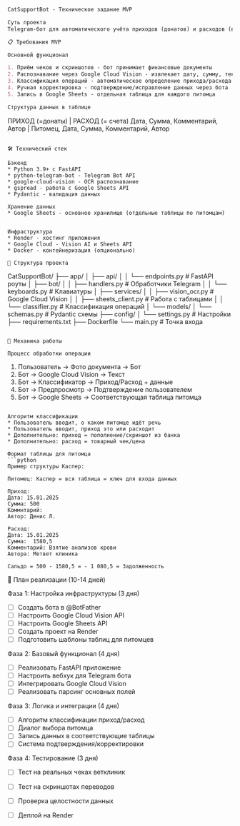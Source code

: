 ```markdown
CatSupportBot - Техническое задание MVP

Суть проекта
Telegram-бот для автоматического учёта приходов (донатов) и расходов (ветеринарные услуги) с разделением по питомцам.

📋 Требования MVP

Основной функционал

1. Приём чеков и скриншотов - бот принимает финансовые документы
2. Распознавание через Google Cloud Vision - извлекает дату, сумму, текст
3. Классификация операций - автоматическое определение прихода/расхода
4. Ручная корректировка - подтверждение/исправление данных через бота
5. Запись в Google Sheets - отдельная таблица для каждого питомца

Структура данных в таблице
```
ПРИХОД (=донаты)                 | РАСХОД (= счета)
Дата, Сумма, Комментарий, Автор | Питомец, Дата, Сумма, Комментарий, Автор
```

🛠 Технический стек

Бэкенд
* Python 3.9+ с FastAPI
* python-telegram-bot - Telegram Bot API
* google-cloud-vision - OCR распознавание
* gspread - работа с Google Sheets API
* Pydantic - валидация данных

Хранение данных
* Google Sheets - основное хранилище (отдельные таблицы по питомцам)


Инфраструктура
* Render - хостинг приложения
* Google Cloud - Vision AI и Sheets API
* Docker - контейнеризация (опционально)

📁 Структура проекта

```
CatSupportBot/
├── app/
│   ├── api/
│   │   └── endpoints.py     # FastAPI роуты
│   ├── bot/
│   │   ├── handlers.py      # Обработчики Telegram
│   │   └── keyboards.py     # Клавиатуры
│   ├── services/
│   │   ├── vision_ocr.py    # Google Cloud Vision
│   │   ├── sheets_client.py # Работа с таблицами
│   │   └── classifier.py    # Классификация операций
│   └── models/
│       └── schemas.py       # Pydantic схемы
├── config/
│   └── settings.py          # Настройки
├── requirements.txt
├── Dockerfile
└── main.py                  # Точка входа
```

🎯 Механика работы

Процесс обработки операции
```
1. Пользователь → Фото документа → Бот
2. Бот → Google Cloud Vision → Текст
3. Бот → Классификатор → Приход/Расход + данные
4. Бот → Предпросмотр → Подтверждение пользователем
5. Бот → Google Sheets → Соответствующая таблица питомца
```

Алгоритм классификации
* Пользователь вводит, о каком питомце идёт речь
* Пользователь вводит, приход это или расходит
* Дополнительно: приход = пополнение/скриншот из банка
* Дополнительно: расход = товарный чек/цена

Формат таблицы для питомца
```python
Пример структуры Каспер:

Питомец: Каспер = вся таблица = ключ для входа данных 

Приход:
Дата: 15.01.2025
Сумма: 500 
Коммнтарий: 
Автор: Денис Л.

Расход:
Дата: 15.01.2025
Сумма:  1580,5  
Комментарий: Взятие анализов крови
Автора: Метвет клиника

Сальдо = 500 - 1580,5 = - 1 080,5 = Задолженность 
```

🚀 План реализации (10-14 дней)

Фаза 1: Настройка инфраструктуры (3 дня)
* [ ] Создать бота в @BotFather
* [ ] Настроить Google Cloud Vision API
* [ ] Настроить Google Sheets API
* [ ] Создать проект на Render
* [ ] Подготовить шаблоны таблиц для питомцев

Фаза 2: Базовый функционал (4 дня)
* [ ] Реализовать FastAPI приложение
* [ ] Настроить вебхук для Telegram бота
* [ ] Интегрировать Google Cloud Vision
* [ ] Реализовать парсинг основных полей

Фаза 3: Логика и интеграции (4 дня)
* [ ] Алгоритм классификации приход/расход
* [ ] Диалог выбора питомца
* [ ] Запись данных в соответствующие таблицы
* [ ] Система подтверждения/корректировки

Фаза 4: Тестирование (3 дня)
* [ ] Тест на реальных чеках ветклиник
* [ ] Тест на скриншотах переводов
* [ ] Проверка целостности данных
* [ ] Деплой на Render

